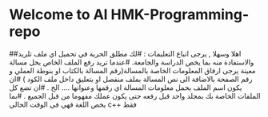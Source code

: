 # Welcome to Al HMK-Programming-repo
 ##اهلا وسهلا , يرجى اتباع التعليمات :
 #لك مطلق الحرية في تحميل اي ملف تلريد والاستفادة منه بما يخص الدراسة والجامعة.
 #عندما تريد رفع الملف الخاص بحل مسالة معينة يرجى ارفاق المعلومات الخاصة بالمسالة(رقم المسالة بالكتاب او بنوطة العملي و رقم الصفحة بالاضافة الى نص المسالة بملف منفصل او بتعليق داخل ملف الكود )
 #ان يكون اسم الملف يحمل معلومات المسالة اي رقمها وعنوانها .... الخ .
 #ان تضع كل الملفات الخاصة بك بمجلد واحد قبل رفعه حتى يكون عملك مفهوما من قبل الجميع . 
 #بما يخص اللغة فهي في الوقت الحالي c++  فقط 
 
